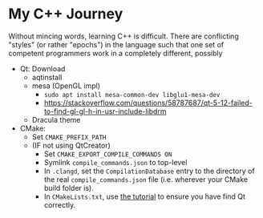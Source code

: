 # My C++ Journey

Without mincing words, learning C++ is difficult. There are conflicting "styles" (or rather "epochs") in the language such that one set of competent programmers work in a completely different, possibly 


- Qt: Download
    - aqtinstall
    - mesa (OpenGL impl)
        - `sudo apt install mesa-common-dev libglu1-mesa-dev`
        - https://stackoverflow.com/questions/58787687/qt-5-12-failed-to-find-gl-gl-h-in-usr-include-libdrm
    - Dracula theme
- CMake: 
    - Set `CMAKE_PREFIX_PATH`
    - (IF not using QtCreator)
        - Set `CMAKE_EXPORT_COMPILE_COMMANDS ON`
        - Symlink `compile_commands.json` to top-level
        - In `.clangd`, set the `CompilationDatabase` entry to the directory of the real `compile_commands.json` file (i.e. wherever your CMake build folder is).
        - In `CMakeLists.txt`, use [the tutorial](https://doc.qt.io/qt-6/cmake-manual.html) to ensure you have find Qt correctly.

